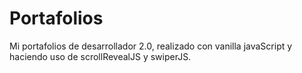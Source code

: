 # Portafolios
Mi portafolios de desarrollador 2.0, realizado con vanilla javaScript y haciendo uso de scrollRevealJS y swiperJS.
